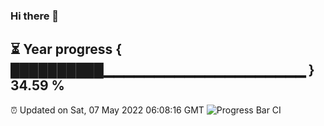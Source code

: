 ### Hi there 👋
⏳ Year progress { ██████████▁▁▁▁▁▁▁▁▁▁▁▁▁▁▁▁▁▁▁▁ } 34.59 %
---
⏰ Updated on Sat, 07 May 2022 06:08:16 GMT
![Progress Bar CI](https://github.com/Moyi321/Moyi321/workflows/Progress%20Bar%20CI/badge.svg)
